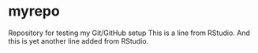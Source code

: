 # myrepo
Repository for testing my Git/GitHub setup
This is a line from RStudio.
And this is yet another line added from RStudio.
